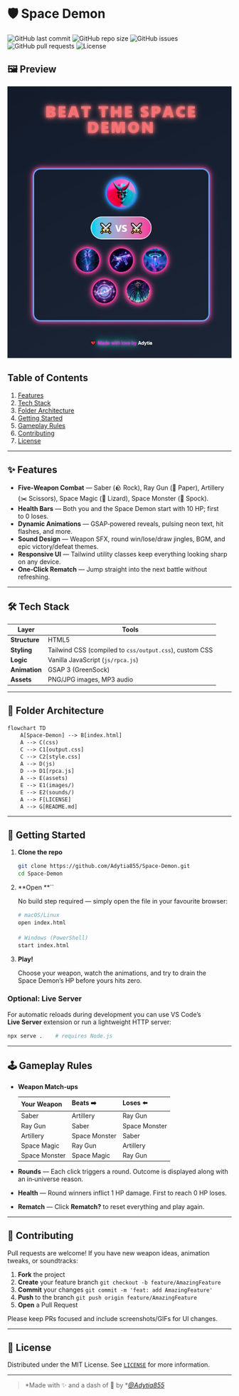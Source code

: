 # 🛡️ Space Demon
![GitHub last commit](https://img.shields.io/github/last-commit/Adytia855/Space-Demon?color=blue&style=flat-square)
![GitHub repo size](https://img.shields.io/github/repo-size/Adytia855/Space-Demon?style=flat-square)
![GitHub issues](https://img.shields.io/github/issues/Adytia855/Space-Demon?style=flat-square)
![GitHub pull requests](https://img.shields.io/github/issues-pr/Adytia855/Space-Demon?style=flat-square)
![License](https://img.shields.io/badge/license-MIT-green?style=flat-square)

## 🖼️ Preview

![Space Demon Gameplay Screenshot](img/preview.jpg)


## Table of Contents

1. [Features](#features)
2. [Tech Stack](#tech-stack)
3. [Folder Architecture](#folder-architecture)
4. [Getting Started](#getting-started)
5. [Gameplay Rules](#gameplay-rules)
6. [Contributing](#contributing)
7. [License](#license)

---

## ✨ Features

- **Five‑Weapon Combat** — Saber (🪨 Rock), Ray Gun (📄 Paper), Artillery (✂️ Scissors), Space Magic (🦎 Lizard), Space Monster (🖖 Spock).
- **Health Bars** — Both you and the Space Demon start with 10 HP; first to 0 loses.
- **Dynamic Animations** — GSAP‑powered reveals, pulsing neon text, hit flashes, and more.
- **Sound Design** — Weapon SFX, round win/lose/draw jingles, BGM, and epic victory/defeat themes.
- **Responsive UI** — Tailwind utility classes keep everything looking sharp on any device.
- **One‑Click Rematch** — Jump straight into the next battle without refreshing.

---

## 🛠️ Tech Stack

| Layer         | Tools                                                   |
| ------------- | ------------------------------------------------------- |
| **Structure** | HTML5                                                   |
| **Styling**   | Tailwind CSS (compiled to `css/output.css`), custom CSS |
| **Logic**     | Vanilla JavaScript (`js/rpca.js`)                       |
| **Animation** | GSAP 3 (GreenSock)                                      |
| **Assets**    | PNG/JPG images, MP3 audio                               |

---

## 📂 Folder Architecture

```mermaid
flowchart TD
    A[Space-Demon] --> B[index.html]
    A --> C(css)
    C --> C1[output.css]
    C --> C2[style.css]
    A --> D(js)
    D --> D1[rpca.js]
    A --> E(assets)
    E --> E1(images/)
    E --> E2(sounds/)
    A --> F[LICENSE]
    A --> G[README.md]
```

---

## 🚀 Getting Started

1. **Clone the repo**

   ```bash
   git clone https://github.com/Adytia855/Space-Demon.git
   cd Space-Demon
   ```

2. **Open **``

   No build step required — simply open the file in your favourite browser:

   ```bash
   # macOS/Linux
   open index.html

   # Windows (PowerShell)
   start index.html
   ```

3. **Play!**

   Choose your weapon, watch the animations, and try to drain the Space Demon’s HP before yours hits zero.

### Optional: Live Server

For automatic reloads during development you can use VS Code’s **Live Server** extension or run a lightweight HTTP server:

```bash
npx serve .    # requires Node.js
```

---

## 🕹️ Gameplay Rules

- **Weapon Match‑ups**

  | Your Weapon   | Beats ➡️      | Loses ⬅️      |
  | ------------- | ------------- | ------------- |
  | Saber         | Artillery     | Ray Gun       |
  | Ray Gun       | Saber         | Space Monster |
  | Artillery     | Space Monster | Saber         |
  | Space Magic   | Ray Gun       | Artillery     |
  | Space Monster | Space Magic   | Ray Gun       |

- **Rounds** — Each click triggers a round. Outcome is displayed along with an in‑universe reason.

- **Health** — Round winners inflict 1 HP damage. First to reach 0 HP loses.

- **Rematch** — Click **Rematch?** to reset everything and play again.

---

## 🤝 Contributing

Pull requests are welcome! If you have new weapon ideas, animation tweaks, or soundtracks:

1. **Fork** the project
2. **Create** your feature branch `git checkout -b feature/AmazingFeature`
3. **Commit** your changes `git commit -m 'feat: add AmazingFeature'`
4. **Push** to the branch `git push origin feature/AmazingFeature`
5. **Open** a Pull Request

Please keep PRs focused and include screenshots/GIFs for UI changes.

---

## 📜 License

Distributed under the MIT License. See [`LICENSE`](LICENSE) for more information.

---

> *Made with ✨ and a dash of 👾 by *[*@Adytia855*](https://github.com/Adytia855)

